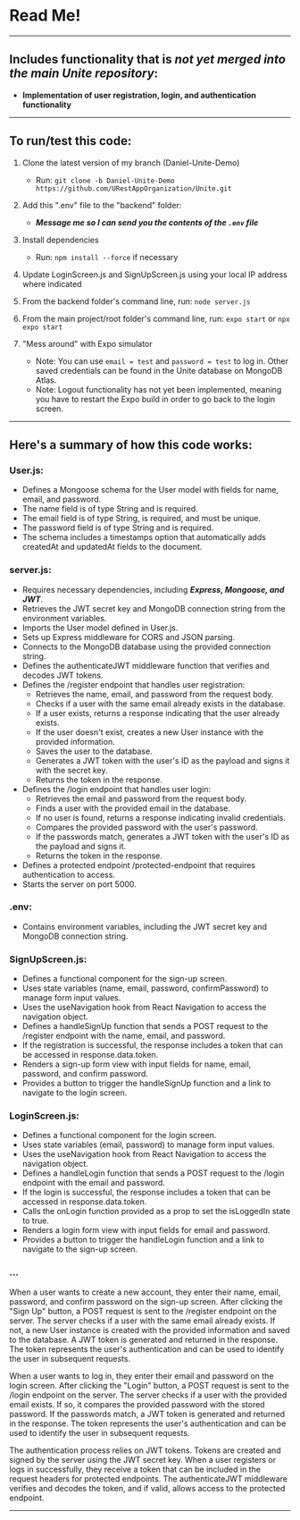 # Read Me!

---

## **Includes functionality** that is _not yet merged into the main Unite repository_:

- **Implementation of user registration, login, and authentication functionality**

---

## To run/test this code:

1. Clone the latest version of my branch (Daniel-Unite-Demo)

   - Run: `git clone -b Daniel-Unite-Demo https://github.com/URestAppOrganization/Unite.git`

2. Add this ".env" file to the "backend" folder:

   - **_Message me so I can send you the contents of the `.env` file_**

3. Install dependencies

   - Run: `npm install --force` if necessary

4. Update LoginScreen.js and SignUpScreen.js using your local IP address where indicated

5. From the backend folder's command line, run: `node server.js`

6. From the main project/root folder's command line, run: `expo start` or `npx expo start`

7. "Mess around" with Expo simulator
   - Note: You can use `email = test` and `password = test` to log in. Other saved credentials can be found in the Unite database on MongoDB Atlas.
   - Note: Logout functionality has not yet been implemented, meaning you have to restart the Expo build in order to go back to the login screen.

---

## Here's a summary of how this code works:

### **User.js:**

- Defines a Mongoose schema for the User model with fields for name, email, and password.
- The name field is of type String and is required.
- The email field is of type String, is required, and must be unique.
- The password field is of type String and is required.
- The schema includes a timestamps option that automatically adds createdAt and updatedAt fields to the document.

### **server.js:**

- Requires necessary dependencies, including **_Express, Mongoose, and JWT_**.
- Retrieves the JWT secret key and MongoDB connection string from the environment variables.
- Imports the User model defined in User.js.
- Sets up Express middleware for CORS and JSON parsing.
- Connects to the MongoDB database using the provided connection string.
- Defines the authenticateJWT middleware function that verifies and decodes JWT tokens.
- Defines the /register endpoint that handles user registration:
  - Retrieves the name, email, and password from the request body.
  - Checks if a user with the same email already exists in the database.
  - If a user exists, returns a response indicating that the user already exists.
  - If the user doesn't exist, creates a new User instance with the provided information.
  - Saves the user to the database.
  - Generates a JWT token with the user's ID as the payload and signs it with the secret key.
  - Returns the token in the response.
- Defines the /login endpoint that handles user login:
  - Retrieves the email and password from the request body.
  - Finds a user with the provided email in the database.
  - If no user is found, returns a response indicating invalid credentials.
  - Compares the provided password with the user's password.
  - If the passwords match, generates a JWT token with the user's ID as the payload and signs it.
  - Returns the token in the response.
- Defines a protected endpoint /protected-endpoint that requires authentication to access.
- Starts the server on port 5000.

### **.env:**

- Contains environment variables, including the JWT secret key and MongoDB connection string.

### **SignUpScreen.js:**

- Defines a functional component for the sign-up screen.
- Uses state variables (name, email, password, confirmPassword) to manage form input values.
- Uses the useNavigation hook from React Navigation to access the navigation object.
- Defines a handleSignUp function that sends a POST request to the /register endpoint with the name, email, and password.
- If the registration is successful, the response includes a token that can be accessed in response.data.token.
- Renders a sign-up form view with input fields for name, email, password, and confirm password.
- Provides a button to trigger the handleSignUp function and a link to navigate to the login screen.

### **LoginScreen.js:**

- Defines a functional component for the login screen.
- Uses state variables (email, password) to manage form input values.
- Uses the useNavigation hook from React Navigation to access the navigation object.
- Defines a handleLogin function that sends a POST request to the /login endpoint with the email and password.
- If the login is successful, the response includes a token that can be accessed in response.data.token.
- Calls the onLogin function provided as a prop to set the isLoggedIn state to true.
- Renders a login form view with input fields for email and password.
- Provides a button to trigger the handleLogin function and a link to navigate to the sign-up screen.

### ...

When a user wants to create a new account, they enter their name, email, password, and confirm password on the sign-up screen. After clicking the "Sign Up" button, a POST request is sent to the /register endpoint on the server. The server checks if a user with the same email already exists. If not, a new User instance is created with the provided information and saved to the database. A JWT token is generated and returned in the response. The token represents the user's authentication and can be used to identify the user in subsequent requests.

When a user wants to log in, they enter their email and password on the login screen. After clicking the "Login" button, a POST request is sent to the /login endpoint on the server. The server checks if a user with the provided email exists. If so, it compares the provided password with the stored password. If the passwords match, a JWT token is generated and returned in the response. The token represents the user's authentication and can be used to identify the user in subsequent requests.

The authentication process relies on JWT tokens. Tokens are created and signed by the server using the JWT secret key. When a user registers or logs in successfully, they receive a token that can be included in the request headers for protected endpoints. The authenticateJWT middleware verifies and decodes the token, and if valid, allows access to the protected endpoint.

---
